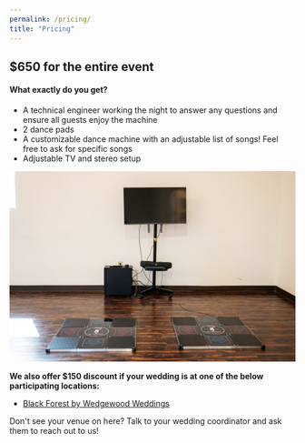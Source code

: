 ```yaml
---
permalink: /pricing/
title: "Pricing"
---
```


## $650 for the entire event
#### What exactly do you get?
* A technical engineer working the night to answer any questions and ensure all guests enjoy the machine
* 2 dance pads
* A customizable dance machine with an adjustable list of songs! Feel free to ask for specific songs
* Adjustable TV and stereo setup

![dance_setup](/assets/images/dance_setup.jpg)

**We also offer $150 discount if your wedding is at one of the below participating locations:**
* [Black Forest by Wedgewood Weddings](https://www.wedgewoodweddings.com/blackforest)

Don't see your venue on here? Talk to your wedding coordinator and ask them to reach out to us!
